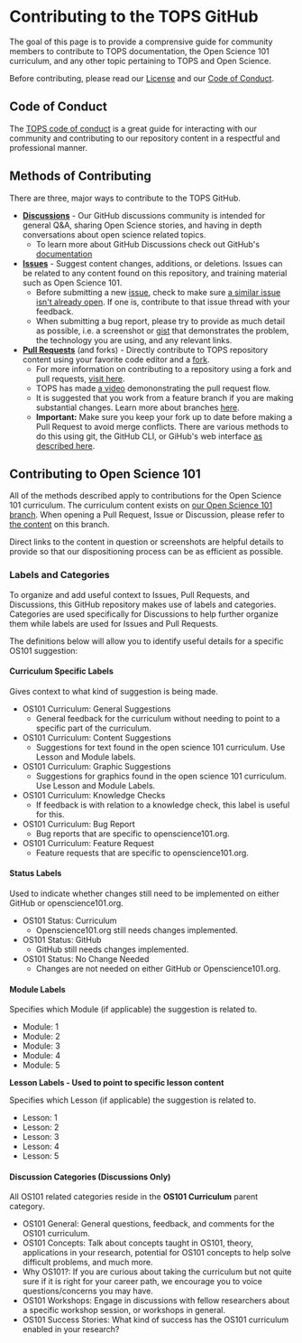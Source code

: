 # Contributing to the TOPS GitHub

The goal of this page is to provide a comprensive guide for community members to contribute to TOPS documentation, the Open Science 101 curriculum, and any other topic pertaining to TOPS and Open Science.

Before contributing, please read our [License](./LICENSE.md) and our [Code of Conduct](./CODE_OF_CONDUCT.md).

## Code of Conduct
The [TOPS code of conduct](./CODE_OF_CONDUCT.md) is a great guide for interacting with our community and contributing to our repository content in a respectful and professional manner.

## Methods of Contributing
There are three, major ways to contribute to the TOPS GitHub. 
- **[Discussions](https://github.com/nasa/Transform-to-Open-Science/discussions)** - Our GitHub discussions community is intended for general Q&A, sharing Open Science stories, and having in depth conversations about open science related topics. 
  - To learn more about GitHub Discussions check out GitHub's [documentation](https://docs.github.com/en/discussions/collaborating-with-your-community-using-discussions/about-discussions) 
- **[Issues](https://github.com/nasa/Transform-to-Open-Science/issues)** - Suggest content changes, additions, or deletions. Issues can be related to any content found on this repository, and training material such as Open Science 101. 
     - Before submitting a new [issue](https://github.com/nasa/Transform-to-Open-Science/issues), check to make sure [a similar issue isn't already open](https://github.com/nasa/Transform-to-Open-Science/issues?q=is%3Aopen+is%3Aissue). If one is, contribute to that issue thread with your feedback.
     - When submitting a bug report, please try to provide as much detail as possible, i.e. a screenshot or [gist](https://gist.github.com/) that demonstrates the problem, the technology you are using, and any relevant links.
- **[Pull Requests](https://github.com/nasa/Transform-to-Open-Science/pulls)** (and forks) - Directly contribute to TOPS repository content using your favorite code editor and a [fork](https://docs.github.com/en/get-started/quickstart/fork-a-repo).
  - For more information on contributing to a repository using a fork and pull requests, [visit here](https://docs.github.com/en/get-started/exploring-projects-on-github/contributing-to-a-project).
  - TOPS has made [a video](https://youtu.be/PHoScPeMWHI) demononstrating the pull request flow.
  - It is suggested that you work from a feature branch if you are making substantial changes.  Learn more about branches [here](https://docs.github.com/en/pull-requests/collaborating-with-pull-requests/proposing-changes-to-your-work-with-pull-requests/about-branches).
  - **Important:** Make sure you keep your fork up to date before making a Pull Request to avoid merge conflicts. There are various methods to do this using git, the GitHub CLI, or GiHub's web interface [as described here](https://docs.github.com/en/pull-requests/collaborating-with-pull-requests/working-with-forks/syncing-a-fork).

## Contributing to Open Science 101

All of the methods described apply to contributions for the Open Science 101 curriculum.  The curriculum content exists on [our Open Science 101 branch](https://github.com/nasa/Transform-to-Open-Science/tree/open-science-101).  When opening a Pull Request, Issue or Discussion, please refer to [the content](https://github.com/nasa/Transform-to-Open-Science/tree/open-science-101) on this branch.

Direct links to the content in question or screenshots are helpful details to provide so that our dispositioning process can be as efficient as possible.

### Labels and Categories

To organize and add useful context to Issues, Pull Requests, and Discussions, this GitHub repository makes use of labels and categories.  Categories are used specifically for Discussions to help further organize them while labels are used for Issues and Pull Requests.

The definitions below will allow you to identify useful details for a specific OS101 suggestion:

#### Curriculum Specific Labels

Gives context to what kind of suggestion is being made.

- OS101 Curriculum: General Suggestions
  - General feedback for the curriculum without needing to point to a specific part of the curriculum.
- OS101 Curriculum: Content Suggestions
  - Suggestions for text found in the open science 101 curriculum. Use Lesson and Module labels.
- OS101 Curriculum: Graphic Suggestions
  - Suggestions for graphics found in the open science 101 curriculum.  Use Lesson and Module Labels.
- OS101 Curriculum: Knowledge Checks
  - If feedback is with relation to a knowledge check, this label is useful for this.
- OS101 Curriculum: Bug Report
  - Bug reports that are specific to openscience101.org.
- OS101 Curriculum: Feature Request
  - Feature requests that are specific to openscience101.org.

#### Status Labels

Used to indicate whether changes still need to be implemented on either GitHub or openscience101.org.

- OS101 Status: Curriculum
  - Openscience101.org still needs changes implemented.
- OS101 Status: GitHub
  - GitHub still needs changes implemented.
- OS101 Status: No Change Needed
  - Changes are not needed on either GitHub or Openscience101.org.

#### Module Labels

Specifies which Module (if applicable) the suggestion is related to.

- Module: 1
- Module: 2
- Module: 3
- Module: 4
- Module: 5

**Lesson Labels - Used to point to specific lesson content**

Specifies which Lesson (if applicable) the suggestion is related to.

- Lesson: 1
- Lesson: 2
- Lesson: 3
- Lesson: 4
- Lesson: 5

#### Discussion Categories (Discussions Only)

All OS101 related categories reside in the **OS101 Curriculum** parent category.

- OS101 General: General questions, feedback, and comments for the OS101 curriculum.
- OS101 Concepts: Talk about concepts taught in OS101, theory, applications in your research, potential for OS101 concepts to help solve difficult problems, and much more.
- Why OS101?: If you are curious about taking the curriculum but not quite sure if it is right for your career path, we encourage you to voice questions/concerns you may have.
- OS101 Workshops: Engage in discussions with fellow researchers about a specific workshop session, or workshops in general.
- OS101 Success Stories: What kind of success has the OS101 curriculum enabled in your research?